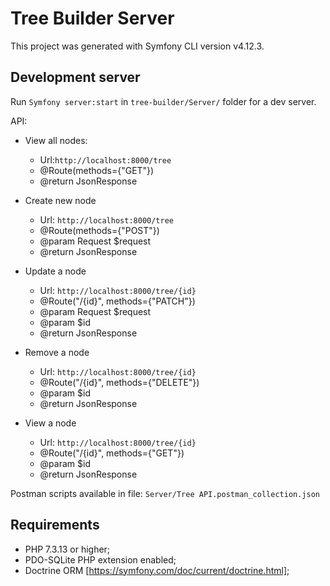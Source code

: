 # Tree Builder Server

This project was generated with Symfony CLI version v4.12.3.

## Development server

Run `Symfony server:start` in `tree-builder/Server/` folder for a dev server. 

API: 

* View all nodes:
  - Url:`http://localhost:8000/tree`
  - @Route(methods={"GET"})
  - @return JsonResponse
  
* Create new node
  - Url: `http://localhost:8000/tree`
  - @Route(methods={"POST"})
  - @param Request $request
  - @return JsonResponse
  
* Update a node
  - Url: `http://localhost:8000/tree/{id}`
  - @Route("/{id}", methods={"PATCH"})
  - @param Request $request
  - @param $id
  - @return JsonResponse
  
* Remove a node
  - Url: `http://localhost:8000/tree/{id}`
  - @Route("/{id}", methods={"DELETE"})
  - @param $id
  - @return JsonResponse
  
* View a node
  - Url: `http://localhost:8000/tree/{id}`
  - @Route("/{id}", methods={"GET"})
  - @param $id
  - @return JsonResponse

Postman scripts available in file: `Server/Tree API.postman_collection.json`

## Requirements

* PHP 7.3.13 or higher;
* PDO-SQLite PHP extension enabled;
* Doctrine ORM [https://symfony.com/doc/current/doctrine.html];

